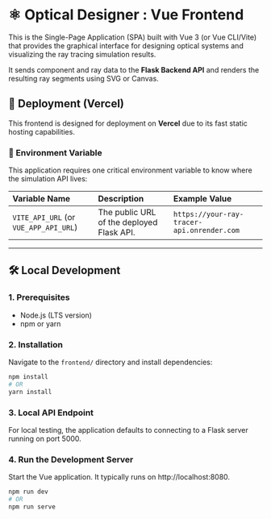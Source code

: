 # ⚛️ Optical Designer : Vue Frontend

This is the Single-Page Application (SPA) built with Vue 3 (or Vue CLI/Vite) that provides the graphical interface for designing optical systems and visualizing the ray tracing simulation results.

It sends component and ray data to the **Flask Backend API** and renders the resulting ray segments using SVG or Canvas.

## 🚀 Deployment (Vercel)

This frontend is designed for deployment on **Vercel** due to its fast static hosting capabilities.

### 🔑 Environment Variable

This application requires one critical environment variable to know where the simulation API lives:

| Variable Name | Description | Example Value |
| :--- | :--- | :--- |
| `VITE_API_URL` (or `VUE_APP_API_URL`) | The public URL of the deployed Flask API. | `https://your-ray-tracer-api.onrender.com` |

---

## 🛠️ Local Development

### 1. Prerequisites

* Node.js (LTS version)
* npm or yarn

### 2. Installation

Navigate to the `frontend/` directory and install dependencies:

```bash
npm install
# OR
yarn install
```

### 3. Local API Endpoint
For local testing, the application defaults to connecting to a Flask server running on port 5000.

### 4. Run the Development Server
Start the Vue application. It typically runs on http://localhost:8080.

```bash
npm run dev
# OR
npm run serve
